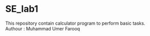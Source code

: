 # SE_lab1
This repository contain calculator program to perform basic tasks.
<br>
Authour : Muhammad Umer Farooq
